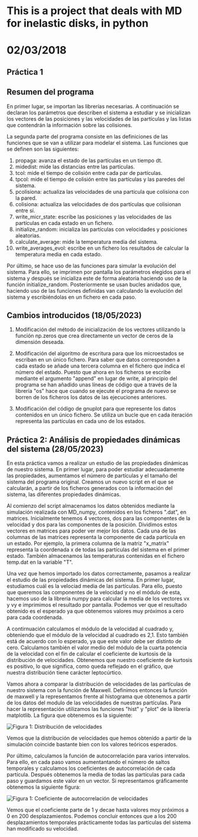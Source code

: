 # This is a project that deals with MD for inelastic disks, in python
# 02/03/2018


## Práctica 1
## Resumen del programa

En primer lugar, se importan las librerías necesarias. A continuación se declaran los parámetros que describen el sistema a estudiar y se inicializan los vectores de las posiciones y las velocidades de las partículas y las listas que contendrán la información sobre las colisiones.

La segunda parte del programa consiste en las definiciones de las funciones que se van a utilizar para modelar el sistema. Las funciones que se definen son las siguientes:
1. propaga: avanza el estado de las partículas en un tiempo dt.
2. midedist: mide las distancias entre las partículas.
3. tcol: mide el tiempo de colisión entre cada par de partículas.
4. tpcol: mide el tiempo de colisión entre las partículas y las paredes del sistema.
5. pcolisiona: actualiza las velocidades de una partícula que colisiona con la pared.
6. colisiona: actualiza las velocidades de dos partículas que colisionan entre sí.
7. write_micr_state: escribe las posiciones y las velocidades de las partículas en cada estado en un fichero.
8. initialize_random: inicializa las partículas con velocidades y posiciones aleatorias.
9. calculate_average: mide la temperatura media del sistema.
10. write_averages_evol: escribe en un fichero los resultados de calcular la temperatura media en cada estado.

Por último, se hace uso de las funciones para simular la evolución del sistema. Para ello, se imprimen por pantalla los parámetros elegidos para el sistema y después se inicializa este de forma aleatoria haciendo uso de la función initialize_random. Posteriormente se usan bucles anidados que, haciendo uso de las funciones definidas van calculando la evolución del sistema y escribiéndolas en un fichero en cada paso. 
 
## Cambios introducidos (18/05/2023)

1. Modificación del método de inicialización de los vectores utilizando la función np.zeros que crea directamente un vector de ceros de la dimensión deseada.

2. Modificación del algoritmo de escritura para que los microestados se escriban en un único fichero. Para saber que datos corresponden a cada estado se añade una tercera columna en el fichero que indica el número del estado. Puesto que ahora en los ficheros se escribe mediante el argumento "append" en lugar de write, al principio del programa se han añadido unas líneas de código que a través de la librería "os" hace que cuando se ejecute el programa de nuevo se borren de los ficheros los datos de las ejecuciones anteriores.

3. Modificación del código de gnuplot para que represente los datos contenidos en un único fichero. Se utiliza un bucle que en cada iteración representa las partículas en cada uno de los estados.

## Práctica 2: Análisis de propiedades dinámicas del sistema (28/05/2023)

En esta práctica vamos a realizar un estudio de las propiedades dinámicas de nuestro sistema. En primer lugar, para poder estudiar adecuadamente las propiedades, aumentamos el número de partículas y el tamaño del sistema del programa original. Creamos un nuevo script en el que se calcularán, a partir de los ficheros generados con la información del sistema, las diferentes propiedades dinámicas.

Al comienzo del script almacenamos los datos obtenidos mediante la simulación realizada con MD_numpy, contenidos en los ficheros ".dat", en matrices. Inicialmente tenemos 4 vectores, dos para las componentes de la velocidad y dos para las componentes de la posición. Dividimos estos vectores en matrices para poder ver mejor los datos. Cada una de las columnas de las matrices representa la componente de cada partícula en un estado. Por ejemplo, la primera columna de la matriz "x_matrix" representa la coordenada x de todas las partículas del sistema en el primer estado. También almacenamos las temperaturas contenidas en el fichero temp.dat en la variable "T".

Una vez que hemos importado los datos correctamente, pasamos a realizar el estudio de las propiedades dinámicas del sistema. En primer lugar, estudiamos cuál es la velociad media de las partículas. Para ello, puesto que queremos las componentes de la velocidad y no el módulo de esta, hacemos uso de la librería numpy para calcular la media de los vectores vx y vy e imprimimos el resultado por pantalla. Podemos ver que el resultado obtenido es el esperado ya que obtenemos valores muy próximos a cero para cada coordenada.

A contirnuación calculamos el módulo de la velocidad al cuadrado y, obteniendo que el módulo de la velocidad al cuadrado es 2,1. Esto también está de acuerdo con lo esperado, ya que este valor debe ser distinto de cero. Calculamos también el valor medio del módulo de la cuarta potencia de la velocidad con el fin de calcular el coeficiente de kurtosis de la distribución de velocidades. Obtenemos que nuestro coeficiente de kurtosis es positivo, lo que significa, como queda reflejado en el gráfico, que nuestra distribución tiene carácter leptocúrtico.

Vamos ahora a comparar la distribución de velocidades de las partículas de nuestro sistema con la función de Maxwell. Definimos entonces la función de maxwell y la representamos frente al histograma que obtenemos a partir de los datos del modulo de las velocidades de nuestras partículas. Para hacer la representación utilizamos las funciones "hist" y "plot" de la librería matplotlib. La figura que obtenemos es la siguiente:

<image src="Figura 1.png" alt="Figura 1: Distribución de velocidades">

Vemos que la distribución de velocidades que hemos obtenido a partir de la simulación coincide bastante bien con los valores teóricos esperados.

Por último, calculamos la función de autocorrelación para varios intervalos. Para ello, en cada paso vamos aumentantando el número de saltos temporales y calculamos los coeficientes de autocorrelación de cada partícula. Después obtenemos la media de todas las partículas para cada paso y guardamos este valor en un vector. Si representamos gráficamente obtenemos la siguiente figura:

<image src="Figura_2.png" alt="Figura 1: Coeficiente de autocorrelación de velocidades">

Vemos que el coeficiente parte de 1 y decae hasta valores moy próximos a 0 en 200 desplazamientos. Podemos concluir entonces que a los 200 desplazamientos temporales prácticamente todas las partículas del sistema han modificado su velocidad.
